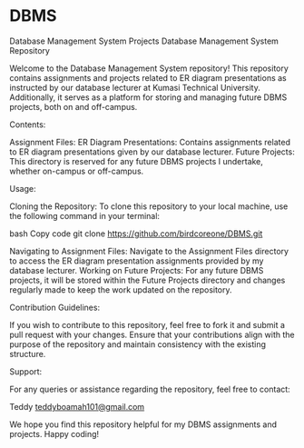 # DBMS
Database Management System Projects 
Database Management System Repository

Welcome to the Database Management System repository! This repository contains assignments and projects related to ER diagram presentations as instructed by our database lecturer at Kumasi Technical University. Additionally, it serves as a platform for storing and managing future DBMS projects, both on and off-campus.

Contents:

Assignment Files:
ER Diagram Presentations: Contains assignments related to ER diagram presentations given by our database lecturer.
Future Projects:
This directory is reserved for any future DBMS projects I undertake, whether on-campus or off-campus. 

Usage:

Cloning the Repository: To clone this repository to your local machine, use the following command in your terminal:

bash
Copy code
git clone https://github.com/birdcoreone/DBMS.git

Navigating to Assignment Files: Navigate to the Assignment Files directory to access the ER diagram presentation assignments provided by my database lecturer.
Working on Future Projects: For any future DBMS projects, it will be stored within the Future Projects directory and changes regularly made  to keep the work updated on the repository.

Contribution Guidelines:

If you wish to contribute to this repository, feel free to fork it and submit a pull request with your changes.
Ensure that your contributions align with the purpose of the repository and maintain consistency with the existing structure.

Support:

For any queries or assistance regarding the repository, feel free to contact:

Teddy 
teddyboamah101@gmail.com

We hope you find this repository helpful for my DBMS assignments and projects. Happy coding!
